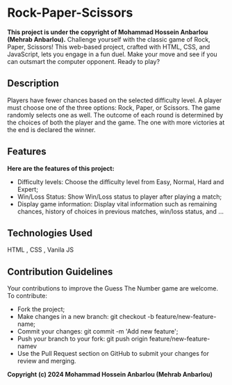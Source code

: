 # Rock-Paper-Scissors
**This project is under the copyright of Mohammad Hossein Anbarlou (Mehrab Anbarlou).**
Challenge yourself with the classic game of Rock, Paper, Scissors! This web-based project, crafted with HTML, CSS, and JavaScript, lets you engage in a fun duel. Make your move and see if you can outsmart the computer opponent. Ready to play?
## Description
Players have fewer chances based on the selected difficulty level. A player must choose one of the three options: Rock, Paper, or Scissors. The game randomly selects one as well. The outcome of each round is determined by the choices of both the player and the game. The one with more victories at the end is declared the winner.
## Features
**Here are the features of this project:**
<ul>
    <li>Difficulty levels: Choose the difficulty level from Easy, Normal, Hard and Expert;</li>
    <li>Win/Loss Status: Show Win/Loss status to player after playing a match;</li>
    <li>Display game information: Display vital information such as remaining chances, history of choices in previous matches, win/loss status, and ...</li>
</ul>

## Technologies Used
HTML , CSS , Vanila JS

## Contribution Guidelines
Your contributions to improve the Guess The Number game are welcome. To contribute:
<ul>
    <li>Fork the project;</li>
    <li>Make changes in a new branch: git checkout -b feature/new-feature-name;</li>
    <li>Commit your changes: git commit -m 'Add new feature';</li>
    <li>Push your branch to your fork: git push origin feature/new-feature-namev</li>
    <li>Use the Pull Request section on GitHub to submit your changes for review and merging.</li>
</ul>

**Copyright (c) 2024 Mohammad Hossein Anbarlou (Mehrab Anbarlou)**